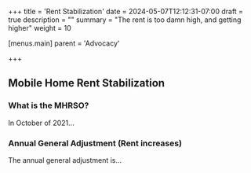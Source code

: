 +++
title = 'Rent Stabilization'
date = 2024-05-07T12:12:31-07:00
draft = true
description = ""
summary = "The rent is too damn high, and getting higher"
weight = 10

[menus.main]
    parent = 'Advocacy'

+++

## Mobile Home Rent Stabilization

### What is the MHRSO?

In October of 2021...

### Annual General Adjustment (Rent increases)

The annual general adjustment is...
